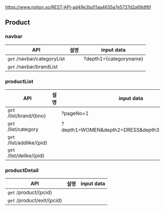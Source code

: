 https://www.notion.so/REST-API-ad49e3bd11aa4635a7e5737d2a69df6f

## Product

### navbar

| API | 설명 | input data |
| --- | --- | --- |
| `get`  /navbar/categoryList |  | ?depth1={categoryname} |
| `get`  /navbar/brandList |  |  |

### productList

| API | 설명 | input data |
| --- | --- | --- |
| `get`  /list/brand/{bno} |  | ?pageNo=1 |
| `get`  /list/category |  | ?depth1=WOMEN&depth2=DRESS&depth3=MINI%20DRESS |
| `get`  /list/addlike/{pid} |  |  |
| `get`  /list/delike/{pid} |  |  |

### productDetail

| API | 설명 | input data |
| --- | --- | --- |
| `get`  /product/{pcid} |  |  |
| `get`  /product/exit/{pcid} |  |  |
